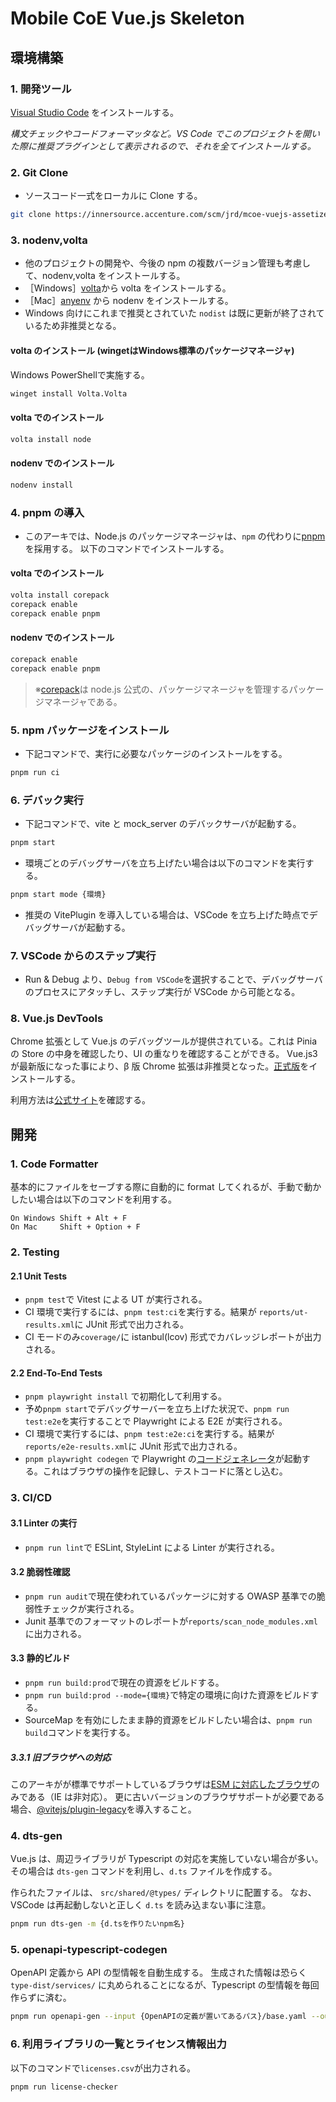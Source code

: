 # Mobile CoE Vue.js Skeleton

## 環境構築

### 1. 開発ツール

[Visual Studio Code](https://azure.microsoft.com/ja-jp/products/visual-studio-code/) をインストールする。

_構文チェックやコードフォーマッタなど。VS Code でこのプロジェクトを開いた際に推奨プラグインとして表示されるので、それを全てインストールする。_

### 2. Git Clone

- ソースコード一式をローカルに Clone する。

```bash
git clone https://innersource.accenture.com/scm/jrd/mcoe-vuejs-assetize.git
```

### 3. nodenv,volta

- 他のプロジェクトの開発や、今後の npm の複数バージョン管理も考慮して、nodenv,volta をインストールする。
- ［Windows］[volta](https://volta.sh/)から volta をインストールする。
- ［Mac］[anyenv](https://github.com/anyenv/anyenv) から nodenv をインストールする。
- Windows 向けにこれまで推奨とされていた `nodist` は既に更新が終了されているため非推奨となる。

#### volta のインストール (wingetはWindows標準のパッケージマネージャ)

Windows PowerShellで実施する。

```bash
winget install Volta.Volta
```

#### volta でのインストール

```bash
volta install node
```

#### nodenv でのインストール

```bash
nodenv install
```

### 4. pnpm の導入

- このアーキでは、Node.js のパッケージマネージャは、`npm` の代わりに[pnpm](https://pnpm.io/)を採用する。
  以下のコマンドでインストールする。

#### volta でのインストール

```bash
volta install corepack
corepack enable
corepack enable pnpm
```

#### nodenv でのインストール

```bash
corepack enable
corepack enable pnpm
```

> ※[corepack](https://nodejs.org/api/corepack.html)は node.js 公式の、パッケージマネージャを管理するパッケージマネージャである。

### 5. npm パッケージをインストール

- 下記コマンドで、実行に必要なパッケージのインストールをする。

```bash
pnpm run ci
```

### 6. デバック実行

- 下記コマンドで、vite と mock_server のデバックサーバが起動する。

```bash
pnpm start
```

- 環境ごとのデバッグサーバを立ち上げたい場合は以下のコマンドを実行する。

```bash
pnpm start mode {環境}
```

- 推奨の VitePlugin を導入している場合は、VSCode を立ち上げた時点でデバッグサーバが起動する。

### 7. VSCode からのステップ実行

- Run & Debug より、`Debug from VSCode`を選択することで、デバッグサーバのプロセスにアタッチし、ステップ実行が VSCode から可能となる。

### 8. Vue.js DevTools

Chrome 拡張として Vue.js のデバッグツールが提供されている。これは Pinia の Store の中身を確認したり、UI の重なりを確認することができる。
Vue.js3 が最新版になった事により、β 版 Chrome 拡張は非推奨となった。[正式版](https://chrome.google.com/webstore/detail/vuejs-devtools/nhdogjmejiglipccpnnnanhbledajbpd)をインストールする。

利用方法は[公式サイト](https://devtools.vuejs.org/)を確認する。

## 開発

### 1. Code Formatter

基本的にファイルをセーブする際に自動的に format してくれるが、手動で動かしたい場合は以下のコマンドを利用する。

```text
On Windows Shift + Alt + F
On Mac     Shift + Option + F
```

### 2. Testing

#### 2.1 Unit Tests

- `pnpm test`で Vitest による UT が実行される。
- CI 環境で実行するには、`pnpm test:ci`を実行する。結果が `reports/ut-results.xml`に JUnit 形式で出力される。
- CI モードのみ`coverage/`に istanbul(lcov) 形式でカバレッジレポートが出力される。

#### 2.2 End-To-End Tests

- `pnpm playwright install` で初期化して利用する。
- 予め`pnpm start`でデバッグサーバーを立ち上げた状況で、`pnpm run test:e2e`を実行することで Playwright による E2E が実行される。
- CI 環境で実行するには、`pnpm test:e2e:ci`を実行する。結果が `reports/e2e-results.xml`に JUnit 形式で出力される。
- `pnpm playwright codegen` で Playwright の[コードジェネレータ](https://playwright.dev/docs/codegen-intro#running-codegen)が起動する。これはブラウザの操作を記録し、テストコードに落とし込む。

### 3. CI/CD

#### 3.1 Linter の実行

- `pnpm run lint`で ESLint, StyleLint による Linter が実行される。

#### 3.2 脆弱性確認

- `pnpm run audit`で現在使われているパッケージに対する OWASP 基準での脆弱性チェックが実行される。
- Junit 基準でのフォーマットのレポートが`reports/scan_node_modules.xml`に出力される。

#### 3.3 静的ビルド

- `pnpm run build:prod`で現在の資源をビルドする。
- `pnpm run build:prod --mode={環境}`で特定の環境に向けた資源をビルドする。
- SourceMap を有効にしたまま静的資源をビルドしたい場合は、`pnpm run build`コマンドを実行する。

##### 3.3.1 旧ブラウザへの対応

このアーキがが標準でサポートしているブラウザは[ESM に対応したブラウザ](https://caniuse.com/es6-module)のみである（IE は非対応）。
更に古いバージョンのブラウザサポートが必要である場合、[@vitejs/plugin-legacy](https://github.com/vitejs/vite/tree/main/packages/plugin-legacy)を導入すること。

### 4. dts-gen

Vue.js は、周辺ライブラリが Typescript の対応を実施していない場合が多い。
その場合は `dts-gen` コマンドを利用し、`d.ts` ファイルを作成する。

作られたファイルは、 `src/shared/@types/` ディレクトリに配置する。
なお、VSCode は再起動しないと正しく `d.ts` を読み込まない事に注意。

```bash
pnpm run dts-gen -m {d.tsを作りたいnpm名}
```

### 5. openapi-typescript-codegen

OpenAPI 定義から API の型情報を自動生成する。
生成された情報は恐らく `type-dist/services/` に丸められることになるが、Typescript の型情報を毎回作らずに済む。

```bash
pnpm run openapi-gen --input {OpenAPIの定義が置いてあるパス}/base.yaml --output ./type-dist --client axios
```

### 6. 利用ライブラリの一覧とライセンス情報出力

以下のコマンドで`licenses.csv`が出力される。

```bash
pnpm run license-checker
```
